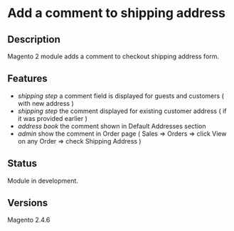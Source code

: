 # Add a comment to shipping address

## Description

Magento 2 module adds a comment to checkout shipping address form.

## Features

- *shipping step* a comment field is displayed for guests and customers ( with new address )
- *shipping step* the comment displayed for existing customer address ( if it was provided earlier )
- *address book* the comment shown in Default Addresses section
- *admin* show the comment in Order page ( Sales => Orders => click View on any Order => check Shipping Address )

## Status

Module in development. 

## Versions

Magento 2.4.6
